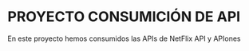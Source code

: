# PROYECTO CONSUMICIÓN DE API

En este proyecto hemos consumidos las APIs de NetFlix API y APIones

